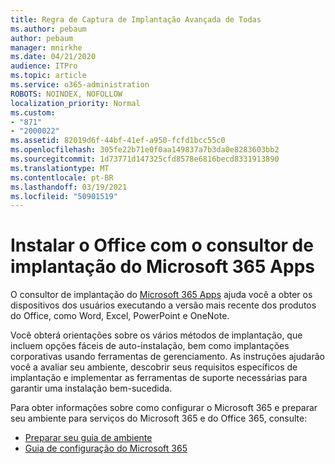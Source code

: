```yaml
---
title: Regra de Captura de Implantação Avançada de Todas
ms.author: pebaum
author: pebaum
manager: mnirkhe
ms.date: 04/21/2020
audience: ITPro
ms.topic: article
ms.service: o365-administration
ROBOTS: NOINDEX, NOFOLLOW
localization_priority: Normal
ms.custom:
- "871"
- "2000022"
ms.assetid: 82019d6f-44bf-41ef-a950-fcfd1bcc55c0
ms.openlocfilehash: 305fe22b71e0f0aa149837a7b3da0e8283603bb2
ms.sourcegitcommit: 1d73771d147325cfd8578e6816becd8331913890
ms.translationtype: MT
ms.contentlocale: pt-BR
ms.lasthandoff: 03/19/2021
ms.locfileid: "50901519"
---
```

# <a name="install-office-with-the-microsoft-365-apps-deployment-advisor"></a>Instalar o Office com o consultor de implantação do Microsoft 365 Apps

O consultor de implantação do [Microsoft 365 Apps](https://admin.microsoft.com/adminportal/home) ajuda você a obter os dispositivos dos usuários executando a versão mais recente dos produtos do Office, como Word, Excel, PowerPoint e OneNote.

Você obterá orientações sobre os vários métodos de implantação, que incluem opções fáceis de auto-instalação, bem como implantações corporativas usando ferramentas de gerenciamento. As instruções ajudarão você a avaliar seu ambiente, descobrir seus requisitos específicos de implantação e implementar as ferramentas de suporte necessárias para garantir uma instalação bem-sucedida.

Para obter informações sobre como configurar o Microsoft 365 e preparar seu ambiente para serviços do Microsoft 365 e do Office 365, consulte:

- [Preparar seu guia de ambiente](https://go.microsoft.com/fwlink/?linkid=2005213)
- [Guia de configuração do Microsoft 365](https://go.microsoft.com/fwlink/?linkid=2072646)
